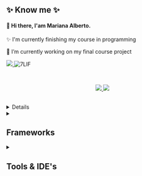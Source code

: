 <h2 align="left">✨ Know me ✨</h2>


#### 👋 Hi there, I'am Mariana Alberto.

✨ I'm currently finishing my course in programming

🔭 I’m currently working on my final course project


<p align="left"> 
<a href="https://www.linkedin.com/in/mariana-alberto/" target="_blank" rel="noreferrer"> <img src="https://img.shields.io/badge/LinkedIn-0077B5?style=for-the-badge&logo=linkedin&logoColor=white" height="22"/> </a>
<img src="https://komarev.com/ghpvc/?username=7LIF&label=Profile%20views&color=0e75b6&style=flat" alt="7LIF"/> 
</p>


 <br/><p><div align="center">
  <a href="https://github.com/7LIF">
  <img height="180em" src="https://github-readme-stats.vercel.app/api?username=7LIF&show_icons=true&theme=dark&include_all_commits=true&count_private=true"/>
  <img height="180em" src="https://github-readme-stats.vercel.app/api/top-langs/?username=7LIF&layout=compact&langs_count=7&theme=dark"/>
</div></p><br/>

<details>
<summary><h2 align="left"> Languages </h2></summary>
      <a href="https://www.python.org" target="_blank" rel="noreferrer"> <img src="https://cdn.jsdelivr.net/gh/devicons/devicon/icons/python/python-original.svg" alt="python" height="30"/> </a>
       <a href="https://en.cppreference.com/w/c/language" target="_blank" rel="noreferrer"> <img src="https://cdn.jsdelivr.net/gh/devicons/devicon/icons/c/c-original.svg" alt="C" height="30"/> </a>
       <a href="https://isocpp.github.io/CppCoreGuidelines/CppCoreGuidelines" target="_blank" rel="noreferrer"> <img src="https://cdn.jsdelivr.net/gh/devicons/devicon/icons/cplusplus/cplusplus-original.svg" alt="C++" height="30"/> </a>
       <a href="https://learn.microsoft.com/en-us/dotnet/csharp/language-reference/language-specification/introduction" target="_blank" rel="noreferrer"> <img src="https://cdn.jsdelivr.net/gh/devicons/devicon/icons/csharp/csharp-original.svg" alt="C#" height="30"/> </a>
 <a href="https://html.spec.whatwg.org/multipage/" target="_blank" rel="noreferrer"> <img src="https://cdn.jsdelivr.net/gh/devicons/devicon/icons/html5/html5-original.svg" alt="html5" height="28"/> </a>
       <a href="https://www.w3.org/TR/CSS/#css" target="_blank" rel="noreferrer"> <img src="https://cdn.jsdelivr.net/gh/devicons/devicon/icons/css3/css3-original.svg" alt="CSS" height="29"/> </a>
        <a href="" target="_blank" rel="noreferrer"> <img src="https://cdn.jsdelivr.net/gh/devicons/devicon/icons/javascript/javascript-original.svg" alt="JS" height="29"/> </a>
       <a href="https://www.silverfrost.com/32/ftn95/ftn95_personal_edition.aspx" target="_blank" rel="noreferrer"> <img src="https://upload.wikimedia.org/wikipedia/commons/b/b8/Fortran_logo.svg" alt="Fortran 95" height="29"/> </a>
        <a href="https://www.php.net/" target="_blank" rel="noreferrer"> <img src="https://upload.wikimedia.org/wikipedia/commons/2/27/PHP-logo.svg" alt="PHP" width="37" height="33"/> </a>
 
 </details>

<details>
<summary><h2 align="left"> Frameworks </h2></summary>
       <a href="https://getbootstrap.com/" target="_blank" rel="noreferrer"> <img src="https://upload.wikimedia.org/wikipedia/commons/b/b2/Bootstrap_logo.svg" alt="Bootstrap" height="30"/> </a>
        <a href="https://flask.palletsprojects.com/en/2.3.x/" target="_blank" rel="noreferrer"> <img src="https://avatars1.githubusercontent.com/u/18305767" alt="Flask" height="30"/> </a>
       <a href="https://fastapi.tiangolo.com/" target="_blank" rel="noreferrer"> <img src="https://cdn.jsdelivr.net/gh/devicons/devicon/icons/fastapi/fastapi-original.svg" alt="FastAPI" height="30"/> </a>

 </details>

 
<details>
<summary><h2 align="left"> Tools & IDE's </h2></summary>
       <a href="https://git-scm.com/" target="_blank" rel="noreferrer"> <img src="https://cdn.jsdelivr.net/gh/devicons/devicon/icons/git/git-original.svg" alt="git" height="30"/> </a>
        <a href="" target="_blank" rel="noreferrer"> <img src="https://cdn.jsdelivr.net/gh/devicons/devicon/icons/vscode/vscode-original.svg" alt="Visual Studio Code" height="30"/> </a>
        <a href="" target="_blank" rel="noreferrer"> <img src="https://cdn.jsdelivr.net/gh/devicons/devicon/icons/visualstudio/visualstudio-plain.svg" alt="Visual Studio" height="30"/> </a>
        <a href="" target="_blank" rel="noreferrer"> <img src="https://avatars0.githubusercontent.com/u/1284937?v=3&s=400" alt="Spider" height="30"/> </a>
         <a href="https://notepad-plus-plus.org/" target="_blank" rel="noreferrer"> <img src="https://digital.com/wp-content/uploads/Notepad-200px.png?x92556" alt="NOTEPAD++" height="30"/> </a>
        <a href="https://visualstudio.microsoft.com/xamarin/" target="_blank" rel="noreferrer"> <img src="https://cdn.jsdelivr.net/gh/devicons/devicon/icons/xamarin/xamarin-original.svg" alt="Xamarin" height="30"/> </a>
        <a href="https://www.microsoft.com/en-us/sql-server" target="_blank" rel="noreferrer"> <img src="https://img.stackshare.io/service/7096/809746be-0b96-4af0-aa2f-5d1aeaa82658.png" alt="Microsoft SQL Server" height="30"/> </a>
        <a href="https://www.sqlite.org/index.html" target="_blank" rel="noreferrer"> <img src="https://phprad.com/assets/images/sqlite.png" alt="SOLITE" height="30"/> </a>
        <a href="https://app.diagrams.net/" target="_blank" rel="noreferrer"> <img src="https://yt3.ggpht.com/a-/AN66SAxt-xOYAkjpVL-eCM-P3az17v7YiumZnf2rMw=s900-mo-c-c0xffffffff-rj-k-no" alt="draw.io" height="30"/> </a>
        <a href="https://www.figma.com/" target="_blank" rel="noreferrer"> <img src="https://cdn.jsdelivr.net/gh/devicons/devicon/icons/figma/figma-original.svg" alt="Figma" height="30"/> </a>
         <a href="https://www.anaconda.com/" target="_blank" rel="noreferrer"> <img src="https://raw.githubusercontent.com/devicons/devicon/master/icons/anaconda/anaconda-original.svg" alt="Anaconda" height="30"/> </a>
        <a href="https://slack.com" target="_blank" rel="noreferrer"> <img src="https://cdn.jsdelivr.net/gh/devicons/devicon/icons/slack/slack-original.svg" alt="Slack" height="30"/> </a>
</details>



 
  
<!--
**7LIF/7LIF** is a ✨ _special_ ✨ repository because its `README.md` (this file) appears on your GitHub profile.

Here are some ideas to get you started:

- 🔭 I’m currently working on ...
- 🌱 I’m currently learning ...
- 👯 I’m looking to collaborate on ...
- 🤔 I’m looking for help with ...
- 💬 Ask me about ...
- 📫 How to reach me: ...
- 😄 Pronouns: ...
- ⚡ Fun fact: ...
-->
